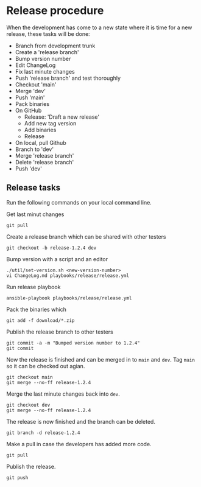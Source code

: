 # Release procedure

When the development has come to a new state where it is time for a new
release, these tasks will be done:

* Branch from development trunk
* Create a 'release branch'
* Bump version number
* Edit ChangeLog
* Fix last minute changes
* Push 'release branch' and test thoroughly 
* Checkout 'main'
* Merge 'dev'
* Push 'main'
* Pack binaries
* On GitHub
  - Release: 'Draft a new release'
  - Add new tag version
  - Add binaries
  - Release
* On local, pull Github
* Branch to 'dev'
* Merge 'release branch'
* Delete 'release branch'
* Push 'dev'

## Release tasks

Run the following commands on your local command line.

Get last minut changes

    git pull

Create a release branch which can be shared with other testers

    git checkout -b release-1.2.4 dev

Bump version with a script and an editor

    ./util/set-version.sh <new-version-number>
    vi ChangeLog.md playbooks/release/release.yml 

Run release playbook

    ansible-playbook playbooks/release/release.yml 

Pack the binaries which 

    git add -f download/*.zip

Publish the release branch to other testers

    git commit -a -m "Bumped version number to 1.2.4"
    git commit

Now the release is finished and can be merged in to
`main` and `dev`.
Tag `main` so it can be checked out agian.

    git checkout main
    git merge --no-ff release-1.2.4

Merge the last minute changes back into `dev`.

    git checkout dev
    git merge --no-ff release-1.2.4

The release is now finished and the branch can be deleted.

    git branch -d release-1.2.4

Make a pull in case the developers has added more code.

    git pull

Publish the release.

    git push

